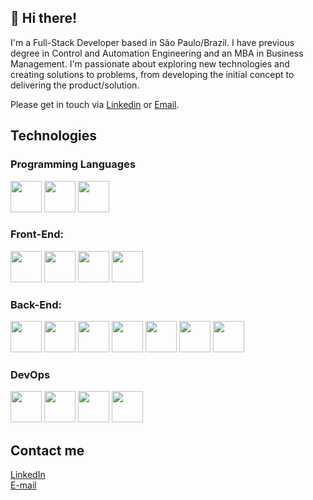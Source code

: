 ## 👋 Hi there!

I'm a Full-Stack Developer based in São Paulo/Brazil. I have previous degree in Control and Automation Engineering and an MBA in Business Management. I'm passionate about exploring new technologies and creating solutions to problems, from developing the initial concept to delivering the product/solution.

Please get in touch via [Linkedin](https://www.linkedin.com/in/alan-cristiano/) or [Email](mailto:alan.cristiano.dev@gmail.com).

## Technologies

### Programming Languages

<div>
<img src="https://cdn.jsdelivr.net/gh/devicons/devicon@latest/icons/typescript/typescript-original.svg" width="50"/>
<img src="https://cdn.jsdelivr.net/gh/devicons/devicon@latest/icons/javascript/javascript-original.svg" width="50"/>
<img src="https://cdn.jsdelivr.net/gh/devicons/devicon@latest/icons/python/python-original.svg" width="50"/>
</div>

### Front-End:

<div>
<img src="https://cdn.jsdelivr.net/gh/devicons/devicon@latest/icons/html5/html5-plain-wordmark.svg" width="50"/>
<img src="https://cdn.jsdelivr.net/gh/devicons/devicon@latest/icons/css3/css3-plain-wordmark.svg" width="50"/>
<img src="https://cdn.jsdelivr.net/gh/devicons/devicon@latest/icons/react/react-original-wordmark.svg" width="50"/>
<img src="https://cdn.jsdelivr.net/gh/devicons/devicon@latest/icons/nextjs/nextjs-original-wordmark.svg" width="50" />
</div>

### Back-End:

<div>
<img src="https://cdn.jsdelivr.net/gh/devicons/devicon@latest/icons/nodejs/nodejs-original-wordmark.svg" width="50"/>
<img src="https://cdn.jsdelivr.net/gh/devicons/devicon@latest/icons/nestjs/nestjs-original-wordmark.svg" width="50"/>
<img src="https://cdn.jsdelivr.net/gh/devicons/devicon@latest/icons/express/express-original-wordmark.svg" width="50" />
<img src="https://cdn.jsdelivr.net/gh/devicons/devicon@latest/icons/prisma/prisma-original-wordmark.svg" width="50"/>
<img src="https://cdn.jsdelivr.net/gh/devicons/devicon@latest/icons/django/django-plain-wordmark.svg" width="50"/>
<img src="https://cdn.jsdelivr.net/gh/devicons/devicon@latest/icons/postgresql/postgresql-original-wordmark.svg" width="50"/>
<img src="https://cdn.jsdelivr.net/gh/devicons/devicon@latest/icons/mongodb/mongodb-original-wordmark.svg" width="50"/>
</div>

### DevOps
<div>
<img src="https://cdn.jsdelivr.net/gh/devicons/devicon@latest/icons/amazonwebservices/amazonwebservices-original-wordmark.svg" width="50"/>
<img src="https://cdn.jsdelivr.net/gh/devicons/devicon@latest/icons/docker/docker-original-wordmark.svg" width="50"/>
<img src="https://cdn.jsdelivr.net/gh/devicons/devicon@latest/icons/git/git-original-wordmark.svg" width="50"/>
<img src="https://cdn.jsdelivr.net/gh/devicons/devicon@latest/icons/github/github-original-wordmark.svg" width="50"/>
</div>

## Contact me

[LinkedIn](https://www.linkedin.com/in/alan-cristiano/)
<br>
[E-mail](mailto:alan.cristiano.dev@gmail.com)
